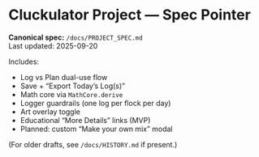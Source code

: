 # Cluckulator Project — Spec Pointer

**Canonical spec:** `/docs/PROJECT_SPEC.md`  
Last updated: 2025-09-20

Includes:

- Log vs Plan dual-use flow
- Save + “Export Today’s Log(s)”
- Math core via `MathCore.derive`
- Logger guardrails (one log per flock per day)
- Art overlay toggle
- Educational “More Details” links (MVP)
- Planned: custom “Make your own mix” modal

(For older drafts, see `/docs/HISTORY.md` if present.)
